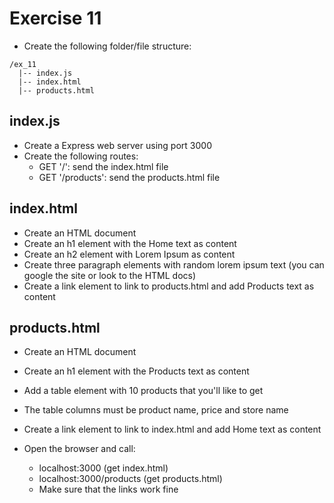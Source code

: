 # Exercise 11

* Create the following folder/file structure:
```
/ex_11
  |-- index.js
  |-- index.html
  |-- products.html
```

## index.js
* Create a Express web server using port 3000
* Create the following routes:
  * GET '/': send the index.html file
  * GET '/products': send the products.html file


## index.html
* Create an HTML document
* Create an h1 element with the Home text as content
* Create an h2 element with Lorem Ipsum as content
* Create three paragraph elements with random lorem ipsum text (you can google the site or look to the HTML docs)
* Create a link element to link to products.html and add Products text as content

## products.html
* Create an HTML document
* Create an h1 element with the Products text as content
* Add a table element with 10 products that you'll like to get
* The table columns must be product name, price and store name
* Create a link element to link to index.html and add Home text as content

* Open the browser and call:
  * localhost:3000 (get index.html)
  * localhost:3000/products (get products.html)
  * Make sure that the links work fine